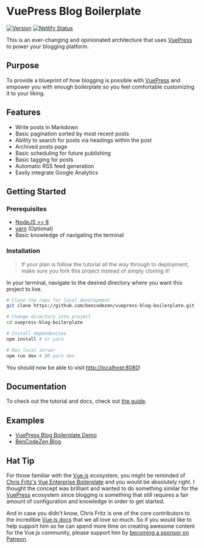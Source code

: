 # VuePress Blog Boilerplate

[![Version](https://img.shields.io/badge/version-0.11.0--beta-orange.svg)](https://github.com/vuejs/events/blob/master/CHANGELOG.md) [![Netlify Status](https://api.netlify.com/api/v1/badges/de71217a-c091-4908-a913-d6415815c92d/deploy-status)](https://app.netlify.com/sites/vuepress-blog-boilerplate/deploys)

This is an ever-changing and opinionated architecture that uses [VuePress](https://www.vuepress.vuejs.org) to power your blogging platform.

## Purpose

To provide a blueprint of how blogging is possible with [VuePress](https://vuepress.vuejs.org/) and empower you with enough boilerplate so you feel comfortable customizing it to your liking.

## Features

- Write posts in Markdown
- Basic pagination sorted by most recent posts
- Ability to search for posts via headings within the post
- Archived posts page
- Basic scheduling for future publishing
- Basic tagging for posts
- Automatic RSS feed generation
- Easily integrate Google Analytics

## Getting Started

### Prerequisites

- [NodeJS >= 8](https://nodejs.org/)
- [yarn](https://yarnpkg.com/lang/en/docs/install/) (Optional)
- Basic knowledge of navigating the terminal

### Installation

> If your plan is follow the tutorial all the way through to deployment, make sure you fork this project instead of simply cloning it!

In your terminal, navigate to the desired directory where you want this project to live.

```bash
# Clone the repo for local development
git clone https://github.com/bencodezen/vuepress-blog-boilerplate.git

# Change directory into project
cd vuepress-blog-boilerplate

# Install dependencies
npm install # or yarn

# Run local server
npm run dev # OR yarn dev
```

You should now be able to visit [http://localhost:8080](http://localhost:8080)!

## Documentation

To check out the tutorial and docs, check out [the guide](https://vuepress-blog-boilerplate.bencodezen.io/).

## Examples

- [VuePress Blog Boilerplate Demo](https://vigorous-lovelace-5c861d.netlify.com/)
- [BenCodeZen Blog](https://www.bencodezen.io)

## Hat Tip

For those familiar with the [Vue.js](https://www.vuejs.org) ecosystem, you might be reminded of [Chris Fritz's](https://www.twitter.com/chrisvfritz) [Vue Enterprise Boilerplate](https://github.com/chrisvfritz/vue-enterprise-boilerplate) and you would be absolutely right. I thought the concept was brilliant and wanted to do something similar for the [VuePress](https://vuepress.vuejs.org) ecosystem since blogging is something that still requires a fair amount of configuration and knowledge in order to get started.

And in case you didn't know, Chris Fritz is one of the core contributors to the incredible [Vue.js docs](https://vuejs.org/v2/guide/) that we all love so much. So if you would like to help support him so he can spend more time on creating awesome content for the Vue.js community, please support him by [becoming a sponsor on Patreon](https://www.patreon.com/chrisvuefritz). 
